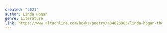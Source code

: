 ```yaml
---
created: "2021"
author: Linda Hogan
genre: Literature
link: https://www.altaonline.com/books/poetry/a34826903/linda-hogan-the-history-of-fire-poem/
---
```

